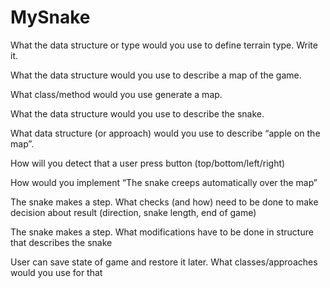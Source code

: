 # MySnake
What the data structure or type would you use to define terrain type. Write it.

What the data structure would you use to describe a map of the game.

What class/method would you use generate a map.

What the data structure would you use to describe the snake.

What data structure (or approach) would you use to describe “apple on the map”.

How will you detect that a user press button (top/bottom/left/right)

How would you implement “The snake creeps automatically over the map”

The snake makes a step. What checks (and how) need to be done to make decision about result (direction, snake length, end of game)

The snake makes a step. What modifications have to be done in structure that describes the snake

User can save state of game and restore it later. What classes/approaches would you use for that
